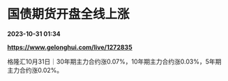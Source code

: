 # 国债期货开盘全线上涨

**2023-10-31 01:34**

**https://www.gelonghui.com/live/1272835**

格隆汇10月31日｜30年期主力合约涨0.07%，10年期主力合约涨0.03%，5年期主力合约涨0.02%。
